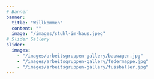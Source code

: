```yaml
---
# Banner
banner:
  title: "Willkommen"
  content: ""
  image: "/images/stuhl-im-haus.jpeg"
# Slider Gallery
slider:
  images: 
    - "/images/arbeitsgruppen-gallery/bauwagen.jpg"
    - "/images/arbeitsgruppen-gallery/federmappe.jpg"
    - "/images/arbeitsgruppen-gallery/fussballer.jpg"
---
```

